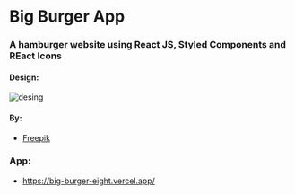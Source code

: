 # Big Burger App

### A hamburger website using React JS, Styled Components and REact Icons

#### Design:

![desing](https://user-images.githubusercontent.com/82295321/236627921-85f66e4e-a523-489c-843c-ff246626981d.jpeg)

#### By:  
  - [Freepik](https://br.freepik.com/)

### App:
  - https://big-burger-eight.vercel.app/
